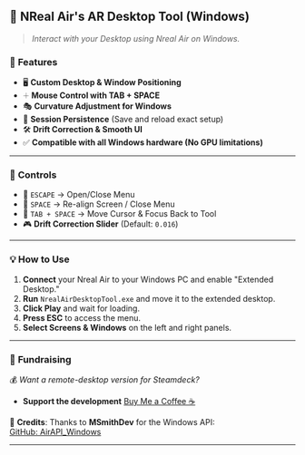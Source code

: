 ## 🎯 **NReal Air's AR Desktop Tool (Windows)**
> _Interact with your Desktop using Nreal Air on Windows._

### 🌟 **Features**
- 🖥️ **Custom Desktop & Window Positioning**
- 🞡 **Mouse Control with TAB + SPACE**
- 🎭 **Curvature Adjustment for Windows**
- 🔄 **Session Persistence** (Save and reload exact setup)
- 🛠 **Drift Correction & Smooth UI**
- ✅ **Compatible with all Windows hardware (No GPU limitations)**

---

### 🎩 **Controls**
- 🔘 `ESCAPE` → Open/Close Menu  
- 🔘 `SPACE` → Re-align Screen / Close Menu  
- 🔘 `TAB + SPACE` → Move Cursor & Focus Back to Tool  
- 🎮 **Drift Correction Slider** (Default: `0.016`)  

---

### 💡 **How to Use**
1. **Connect** your Nreal Air to your Windows PC and enable "Extended Desktop."
2. **Run** `NrealAirDesktopTool.exe` and move it to the extended desktop.
3. **Click Play** and wait for loading.
4. **Press ESC** to access the menu.
5. **Select Screens & Windows** on the left and right panels.

---

### 🎯 **Fundraising**
💰 _Want a remote-desktop version for Steamdeck?_  
- **Support the development** [Buy Me a Coffee ☕](https://www.buymeacoffee.com/adampinto)  

🔗 **Credits**: Thanks to **MSmithDev** for the Windows API:  
[GitHub: AirAPI_Windows](https://github.com/MSmithDev/AirAPI_Windows)  

---
